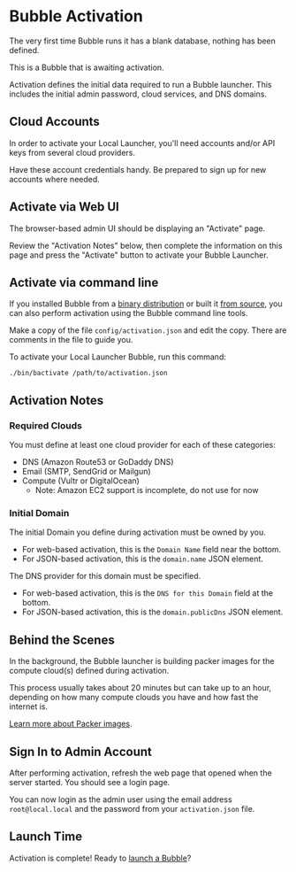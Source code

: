 Bubble Activation
=================
The very first time Bubble runs it has a blank database, nothing has been defined.

This is a Bubble that is awaiting activation.

Activation defines the initial data required to run a Bubble launcher. This includes the initial admin password,
cloud services, and DNS domains.

## Cloud Accounts
In order to activate your Local Launcher, you'll need accounts and/or API keys from several cloud providers.

Have these account credentials handy. Be prepared to sign up for new accounts where needed.

## Activate via Web UI
The browser-based admin UI should be displaying an "Activate" page.

Review the "Activation Notes" below, then complete the information on this page and press the "Activate" button
to activate your Bubble Launcher. 

## Activate via command line
If you installed Bubble from a [binary distribution](run-binary.md) or built it [from source](dev.md),
you can also perform activation using the Bubble command line tools.

Make a copy of the file `config/activation.json` and edit the copy. There are comments in the file to guide you.

To activate your Local Launcher Bubble, run this command:

    ./bin/bactivate /path/to/activation.json

## Activation Notes

### Required Clouds
You must define at least one cloud provider for each of these categories:
  * DNS (Amazon Route53 or GoDaddy DNS)
  * Email (SMTP, SendGrid or Mailgun)
  * Compute (Vultr or DigitalOcean)
    * Note: Amazon EC2 support is incomplete, do not use for now

### Initial Domain
The initial Domain you define during activation must be owned by you.
 * For web-based activation, this is the `Domain Name` field near the bottom.
 * For JSON-based activation, this is the `domain.name` JSON element.

The DNS provider for this domain must be specified.
 * For web-based activation, this is the `DNS for this Domain` field at the bottom.
 * For JSON-based activation, this is the `domain.publicDns` JSON element.

## Behind the Scenes
In the background, the Bubble launcher is building packer images for the compute cloud(s) defined during activation.

This process usually takes about 20 minutes but can take up to an hour, depending on how many compute clouds you have
and how fast the internet is.

[Learn more about Packer images](packer.md).

## Sign In to Admin Account
After performing activation, refresh the web page that opened when the server started. You should see a login page.

You can now login as the admin user using the email address `root@local.local` and the password from your `activation.json` file.

## Launch Time
Activation is complete! Ready to [launch a Bubble](launch-node.md)?
